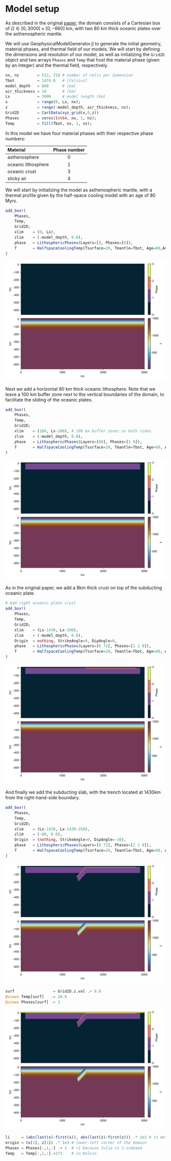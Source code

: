 # Model setup
As described in the original [paper](https://doi.org/10.5194/se-15-567-2024), the domain consists of a Cartesian box of $\Omega \in [0, 3000] \times [0, -660]$ km, with two 80 km thick oceanic plates over the asthenospheric mantle. 

We will use GeophysicalModelGenerator.jl to generate the initial geometry, material phases, and thermal field of our models. We will start by defining the dimensions and resolution of our model, as well as initializing the `Grid2D` object and two arrays `Phases` and `Temp` that host the material phase (given by an integer) and the thermal field, respectively.

```julia
nx, nz        = 512, 218 # number of cells per dimension
Tbot          = 1474.0   # [Celsius]
model_depth   = 660      # [km]
air_thickness = 10       # [km]
Lx            = 3000     # model length [km]
x             = range(0, Lx, nx);
z             = range(-model_depth, air_thickness, nz);
Grid2D        = CartData(xyz_grid(x,0,z))
Phases        = zeros(Int64, nx, 1, nz);
Temp          = fill(Tbot, nx, 1, nz);
```

In this model we have four material phases with their respective phase numbers: 

| Material            | Phase number |
| :----------------   | :----------: |
| asthenosphere       |       0      |
| oceanic lithosphere |       1      |
| oceanic crust       |       3      |
| sticky air          |       4      |

We will start by initializing the model as asthenospheric mantle, with a thermal profile given by the half-space cooling model with an age of 80 Myrs.

```julia
add_box!(
    Phases, 
    Temp, 
    Grid2D; 
    xlim    = (0, Lx),
    zlim    = (-model_depth, 0.0), 
    phase   = LithosphericPhases(Layers=[], Phases=[0]), 
    T       = HalfspaceCoolingTemp(Tsurface=20, Tmantle=Tbot, Age=80,Adiabat=0.4)
)
```
![](setup_1.png)

Next we add a horizontal 80 km thick oceanic lithosphere. Note that we leave a 100 km buffer zone next to the vertical boundaries of the domain, to facilitate the sliding of the oceanic plates.
```julia
add_box!(
    Phases, 
    Temp, 
    Grid2D; 
    xlim    = (100, Lx-100), # 100 km buffer zones on both sides
    zlim    = (-model_depth, 0.0),
    phase   = LithosphericPhases(Layers=[80], Phases=[1 0]), 
    T       = HalfspaceCoolingTemp(Tsurface=20, Tmantle=Tbot, Age=80, Adiabat=0.4)
)
```
![](setup_2.png)

As in the original paper, we add a 8km thick crust on top of the subducting oceanic plate.
```julia
# Add right oceanic plate crust
add_box!(
    Phases, 
    Temp, 
    Grid2D; 
    xlim    = (Lx-1430, Lx-200), 
    zlim    = (-model_depth, 0.0), 
    Origin  = nothing, StrikeAngle=0, DipAngle=0,
    phase   = LithosphericPhases(Layers=[8 72], Phases=[2 1 0]), 
    T       = HalfspaceCoolingTemp(Tsurface=20, Tmantle=Tbot, Age=80, Adiabat=0.4)
)
```
![](setup_3.png)

And finally we add the subducting slab, with the trench located at 1430km from the right-hand-side boundary.

```julia
add_box!(
    Phases, 
    Temp, 
    Grid2D; 
    xlim    = (Lx-1430, Lx-1430-250), 
    zlim    = (-80, 0.0), 
    Origin  = (nothing, StrikeAngle=0, DipAngle=-30),
    phase   = LithosphericPhases(Layers=[8 72], Phases=[2 1 0]), 
    T       = HalfspaceCoolingTemp(Tsurface=20, Tmantle=Tbot, Age=80, Adiabat=0.4)
)
```
![](setup_4.png)

```julia
surf                 = Grid2D.z.val .> 0.0 
@views Temp[surf]   .= 20.0
@views Phases[surf] .= 3
```
![](setup_5.png)

```julia
li     = (abs(last(x)-first(x)), abs(last(z)-first(z))) .* 1e3 # in meters
origin = (x[1], z[1]) .* 1e3 # lower-left corner of the domain
Phases = Phases[:,1,:] .+ 1  # +1 because Julia is 1-indexed
Temp   = Temp[:,1,:].+273    # in Kelvin
``` 